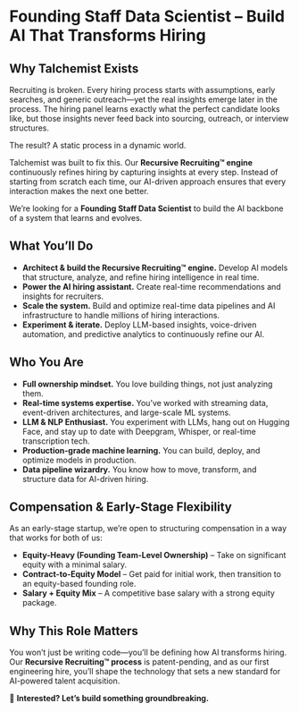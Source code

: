 # Founding Staff Data Scientist – Build AI That Transforms Hiring

## Why Talchemist Exists

Recruiting is broken. Every hiring process starts with assumptions, early searches, and generic outreach—yet the real insights emerge later in the process. The hiring panel learns exactly what the perfect candidate looks like, but those insights never feed back into sourcing, outreach, or interview structures.

The result? A static process in a dynamic world.

Talchemist was built to fix this. Our **Recursive Recruiting™ engine** continuously refines hiring by capturing insights at every step. Instead of starting from scratch each time, our AI-driven approach ensures that every interaction makes the next one better.

We’re looking for a **Founding Staff Data Scientist** to build the AI backbone of a system that learns and evolves.

## What You’ll Do

- **Architect & build the Recursive Recruiting™ engine.** Develop AI models that structure, analyze, and refine hiring intelligence in real time.
- **Power the AI hiring assistant.** Create real-time recommendations and insights for recruiters.
- **Scale the system.** Build and optimize real-time data pipelines and AI infrastructure to handle millions of hiring interactions.
- **Experiment & iterate.** Deploy LLM-based insights, voice-driven automation, and predictive analytics to continuously refine our AI.

## Who You Are

- **Full ownership mindset.** You love building things, not just analyzing them.
- **Real-time systems expertise.** You’ve worked with streaming data, event-driven architectures, and large-scale ML systems.
- **LLM & NLP Enthusiast.** You experiment with LLMs, hang out on Hugging Face, and stay up to date with Deepgram, Whisper, or real-time transcription tech.
- **Production-grade machine learning.** You can build, deploy, and optimize models in production.
- **Data pipeline wizardry.** You know how to move, transform, and structure data for AI-driven hiring.

## Compensation & Early-Stage Flexibility

As an early-stage startup, we’re open to structuring compensation in a way that works for both of us:

- **Equity-Heavy (Founding Team-Level Ownership)** – Take on significant equity with a minimal salary.
- **Contract-to-Equity Model** – Get paid for initial work, then transition to an equity-based founding role.
- **Salary + Equity Mix** – A competitive base salary with a strong equity package.

## Why This Role Matters

You won’t just be writing code—you’ll be defining how AI transforms hiring. Our **Recursive Recruiting™ process** is patent-pending, and as our first engineering hire, you’ll shape the technology that sets a new standard for AI-powered talent acquisition.

🚀 **Interested? Let’s build something groundbreaking.**
